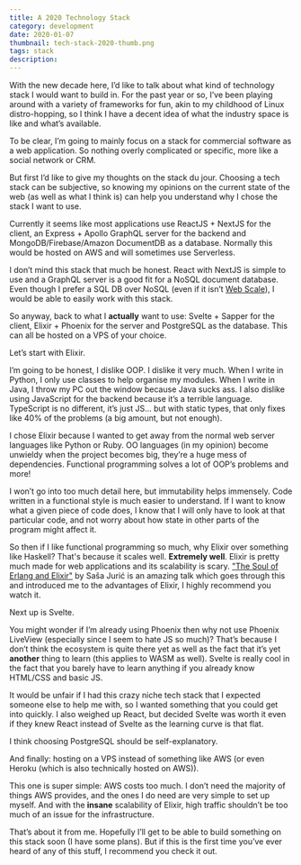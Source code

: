 ```yaml
---
title: A 2020 Technology Stack
category: development
date: 2020-01-07
thumbnail: tech-stack-2020-thumb.png
tags: stack
description:
---
```


With the new decade here, I’d like to talk about what kind of technology stack I would want to build in. For the past year or so, I’ve been playing around with a variety of frameworks for fun, akin to my childhood of Linux distro-hopping, so I think I have a decent idea of what the industry space is like and what’s available.

To be clear, I’m going to mainly focus on a stack for commercial software as a web application. So nothing overly complicated or specific, more like a social network or CRM.

But first I’d like to give my thoughts on the stack du jour. Choosing a tech stack can be subjective, so knowing my opinions on the current state of the web (as well as what I think is) can help you understand why I chose the stack I want to use.

Currently it seems like most applications use ReactJS + NextJS for the client, an Express + Apollo GraphQL server for the backend and MongoDB/Firebase/Amazon DocumentDB as a database. Normally this would be hosted on AWS and will sometimes use Serverless.

I don’t mind this stack that much be honest. React with NextJS is simple to use and a GraphQL server is a good fit for a NoSQL document database. Even though I prefer a SQL DB over NoSQL (even if it isn’t [Web Scale](https://www.youtube.com/watch?v=b2F-DItXtZs)), I would be able to easily work with this stack.

So anyway, back to what I **actually** want to use: Svelte + Sapper for the client, Elixir + Phoenix for the server and PostgreSQL as the database. This can all be hosted on a VPS of your choice.

Let’s start with Elixir.

I’m going to be honest, I dislike OOP. I dislike it very much. When I write in Python, I only use classes to help organise my modules. When I write in Java, I throw my PC out the window because Java sucks ass. I also dislike using JavaScript for the backend because it’s a terrible language. TypeScript is no different, it’s just JS… but with static types, that only fixes like 40% of the problems (a big amount, but not enough).

I chose Elixir because I wanted to get away from the normal web server languages like Python or Ruby. OO languages (in my opinion) become unwieldy when the project becomes big, they’re a huge mess of dependencies. Functional programming solves a lot of OOP’s problems and more!

I won’t go into too much detail here, but immutability helps immensely. Code written in a functional style is much easier to understand. If I want to know what a given piece of code does, I know that I will only have to look at that particular code, and not worry about how state in other parts of the program might affect it.

So then if I like functional programming so much, why Elixir over something like Haskell? That's because it scales well. **Extremely well**. Elixir is pretty much made for web applications and its scalability is scary. ["The Soul of Erlang and Elixir"](https://www.youtube.com/watch?v=JvBT4XBdoUE) by Saša Jurić is an amazing talk which goes through this and introduced me to the advantages of Elixir, I highly recommend you watch it.

Next up is Svelte.

You might wonder if I’m already using Phoenix then why not use Phoenix LiveView (especially since I seem to hate JS so much)? That’s because I don’t think the ecosystem is quite there yet as well as the fact that it’s yet **another** thing to learn (this applies to WASM as well). Svelte is really cool in the fact that you barely have to learn anything if you already know HTML/CSS and basic JS.

It would be unfair if I had this crazy niche tech stack that I expected someone else to help me with, so I wanted something that you could get into quickly. I also weighed up React, but decided Svelte was worth it even if they knew React instead of Svelte as the learning curve is that flat.

I think choosing PostgreSQL should be self-explanatory.

And finally: hosting on a VPS instead of something like AWS (or even Heroku (which is also technically hosted on AWS)).

This one is super simple: AWS costs too much. I don’t need the majority of things AWS provides, and the ones I do need are very simple to set up myself. And with the **insane** scalability of Elixir, high traffic shouldn’t be too much of an issue for the infrastructure.

That’s about it from me. Hopefully I’ll get to be able to build something on this stack soon (I have some plans). But if this is the first time you’ve ever heard of any of this stuff, I recommend you check it out.
